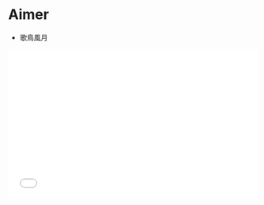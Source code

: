 # Aimer

-  歌鳥風月 

<div style="position: relative; padding: 30% 45%;">
<iframe style="position: absolute; width: 100%; height: 100%; left: 0; top: 0;" src="//player.bilibili.com/player.html?aid=85047996&bvid=BV1x7411k7bJ&cid=145417257&page=1" frameborder="no" scrolling="no"></iframe>
</div></br>
